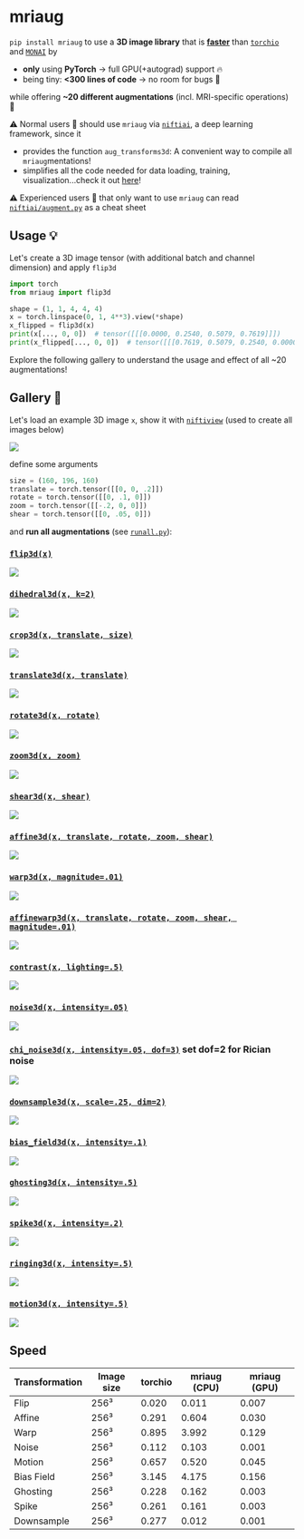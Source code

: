 # mriaug
`pip install mriaug` to use a **3D image library** that is [**faster**]() than [`torchio`](https://github.com/fepegar/torchio) and [`MONAI`](https://github.com/Project-MONAI/MONAI) by

- **only** using **PyTorch** → full GPU(+autograd) support 🔥
- being tiny: **<300 lines of code** → no room for bugs 🐛
    
while offering **~20 different augmentations** (incl. MRI-specific operations) 🩻

⚠️ Normal users 👶 should use `mriaug` via [`niftiai`](https://github.com/codingfisch/niftiai), a deep learning framework, since it
- provides the function `aug_transforms3d`: A convenient way to compile all `mriaug`mentations!
- simplifies all the code needed for data loading, training, visualization...check it out [here](https://github.com/codingfisch/niftiai)!

⚠️ Experienced users 👴 that only want to use `mriaug` can read [`niftiai/augment.py`](https://github.com/codingfisch/niftiai/blob/main/niftiai/augment.py) as a cheat sheet

## Usage 💡
Let's create a 3D image tensor (with additional batch and channel dimension) and apply `flip3d`
```python
import torch
from mriaug import flip3d

shape = (1, 1, 4, 4, 4)
x = torch.linspace(0, 1, 4**3).view(*shape)
x_flipped = flip3d(x)
print(x[..., 0, 0])  # tensor([[[0.0000, 0.2540, 0.5079, 0.7619]]])
print(x_flipped[..., 0, 0])  # tensor([[[0.7619, 0.5079, 0.2540, 0.0000]]])
```
Explore the following gallery to understand the usage and effect of all ~20 augmentations!

## Gallery 🧠

Let's load an example 3D image `x`, show it with [`niftiview`](https://github.com/codingfisch/niftiview) (used to create all images below)

![](data/original.png)

define some arguments

```python
size = (160, 196, 160)
translate = torch.tensor([[0, 0, .2]])
rotate = torch.tensor([[0, .1, 0]])
zoom = torch.tensor([[-.2, 0, 0]])
shear = torch.tensor([[0, .05, 0]])
```

and **run all augmentations** (see [`runall.py`](https://github.com/codingfisch/mriaug/blob/main/runall.py)):

### [`flip3d(x)`](https://github.com/codingfisch/mriaug_beta/blob/main/mriaug/core.py#L7)
![](data/flip.png)

### [`dihedral3d(x, k=2)`](https://github.com/codingfisch/mriaug_beta/blob/main/mriaug/core.py#L12)
![](data/dihedral.png)

### [`crop3d(x, translate, size)`](https://github.com/codingfisch/mriaug_beta/blob/main/mriaug/core.py#L21)
![](data/crop.png)

### [`translate3d(x, translate)`](https://github.com/codingfisch/mriaug_beta/blob/main/mriaug/core.py#L35)
![](data/translate.png)

### [`rotate3d(x, rotate)`](https://github.com/codingfisch/mriaug_beta/blob/main/mriaug/core.py#L41)
![](data/rotate.png)

### [`zoom3d(x, zoom)`](https://github.com/codingfisch/mriaug_beta/blob/main/mriaug/core.py#L47)
![](data/zoom.png)

### [`shear3d(x, shear)`](https://github.com/codingfisch/mriaug_beta/blob/main/mriaug/core.py#L53)
![](data/shear.png)

### [`affine3d(x, translate, rotate, zoom, shear)`](https://github.com/codingfisch/mriaug_beta/blob/main/mriaug/core.py#L59)
![](data/affine.png)

### [`warp3d(x, magnitude=.01)`](https://github.com/codingfisch/mriaug_beta/blob/main/mriaug/core.py#L66)
![](data/warp.png)

### [`affinewarp3d(x, translate, rotate, zoom, shear, magnitude=.01)`](https://github.com/codingfisch/mriaug_beta/blob/main/mriaug/core.py#L73)
![](data/affinewarp.png)

### [`contrast(x, lighting=.5)`](https://github.com/codingfisch/mriaug_beta/blob/main/mriaug/core.py#L88)
![](data/contrast.png)

### [`noise3d(x, intensity=.05)`](https://github.com/codingfisch/mriaug_beta/blob/main/mriaug/core.py#L92)
![](data/noise.png)

### [`chi_noise3d(x, intensity=.05, dof=3)`](https://github.com/codingfisch/mriaug_beta/blob/main/mriaug/core.py#L96) set dof=2 for Rician noise
![](data/chi_noise.png)

### [`downsample3d(x, scale=.25, dim=2)`](https://github.com/codingfisch/mriaug_beta/blob/main/mriaug/core.py#L101)
![](data/downsample.png)

### [`bias_field3d(x, intensity=.1)`](https://github.com/codingfisch/mriaug_beta/blob/main/mriaug/core.py#L111)
![](data/bias_field.png)

### [`ghosting3d(x, intensity=.5)`](https://github.com/codingfisch/mriaug_beta/blob/main/mriaug/core.py#L117)
![](data/ghosting.png)

### [`spike3d(x, intensity=.2)`](https://github.com/codingfisch/mriaug_beta/blob/main/mriaug/core.py#L126)
![](data/spike.png)

### [`ringing3d(x, intensity=.5)`](https://github.com/codingfisch/mriaug_beta/blob/main/mriaug/core.py#L138)
![](data/ringing.png)

### [`motion3d(x, intensity=.5)`](https://github.com/codingfisch/mriaug_beta/blob/main/mriaug/core.py#L149)
![](data/motion.png)

## Speed

| Transformation | Image size | torchio | mriaug (CPU) | mriaug (GPU) |
|----------------|------------|---------|--------------|--------------|
| Flip           | 256³       | 0.020   | 0.011        | 0.007        |
| Affine         | 256³       | 0.291   | 0.604        | 0.030        |
| Warp           | 256³       | 0.895   | 3.992        | 0.129        |
| Noise          | 256³       | 0.112   | 0.103        | 0.001        |
| Motion         | 256³       | 0.657   | 0.520        | 0.045        |
| Bias Field     | 256³       | 3.145   | 4.175        | 0.156        |
| Ghosting       | 256³       | 0.228   | 0.162        | 0.003        |
| Spike          | 256³       | 0.261   | 0.161        | 0.003        |
| Downsample     | 256³       | 0.277   | 0.012        | 0.001        |
